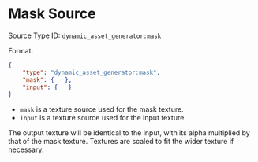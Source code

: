 # Mask Source

Source Type ID: `dynamic_asset_generator:mask`

Format:

```json
{
    "type": "dynamic_asset_generator:mask",
    "mask": {   },
    "input": {   }
}
```

* `mask` is a texture source used for the mask texture.
* `input` is a texture source used for the input texture.

The output texture will be identical to the input, with its alpha multiplied by that of the mask texture. Textures are scaled to fit the wider texture if necessary.